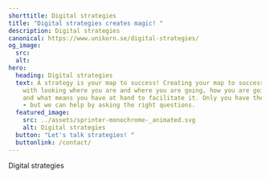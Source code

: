```yaml
---
shorttitle: Digital strategies
title: "Digital strategies creates magic! "
description: Digital strategies
canonical: https://www.unikorn.se/digital-strategies/
og_image:
  src: 
  alt: 
hero:
  heading: Digital strategies
  text: A strategy is your map to success! Creating your map to success starts
    with looking where you are and where you are going, how you are going there
    and what means you have at hand to facilitate it. Only you have the answers
    - but we can help by asking the right questions.
  featured_image:
    src: ../assets/sprinter-monochrome-_animated.svg
    alt: Digital strategies
  button: "Let's talk strategies! "
  buttonlink: /contact/
---
```

Digital strategies